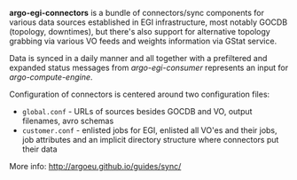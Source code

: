 **argo-egi-connectors** is a bundle of connectors/sync components for various data sources established in EGI infrastructure, most notably GOCDB (topology, downtimes), but there's also support for alternative topology grabbing via various VO feeds and weights information via GStat service.

Data is synced in a daily manner and all together with a prefiltered and expanded status messages from _argo-egi-consumer_ represents an input for _argo-compute-engine_.

Configuration of connectors is centered around two configuration files:
- `global.conf` - URLs of sources besides GOCDB and VO, output filenames, avro schemas
- `customer.conf` - enlisted jobs for EGI, enlisted all VO'es and their jobs, job attributes and an implicit directory structure where connectors put their data

More info: http://argoeu.github.io/guides/sync/
